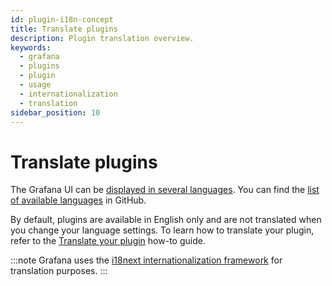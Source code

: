 ```yaml
---
id: plugin-i18n-concept
title: Translate plugins
description: Plugin translation overview.
keywords:
  - grafana
  - plugins
  - plugin
  - usage
  - internationalization
  - translation
sidebar_position: 10
---
```


# Translate plugins

The Grafana UI can be [displayed in several languages](https://grafana.com/docs/grafana/latest/administration/organization-preferences/#change-grafana-language). You can find the [list of available languages](https://github.com/grafana/grafana/blob/main/packages/grafana-i18n/src/constants.ts) in GitHub.

By default, plugins are available in English only and are not translated when you change your language settings. To learn how to translate your plugin, refer to the [Translate your plugin](../how-to-guides/plugin-internationalization.md) how-to guide.

:::note
Grafana uses the [i18next internationalization framework](https://www.i18next.com/) for translation purposes. 
:::



